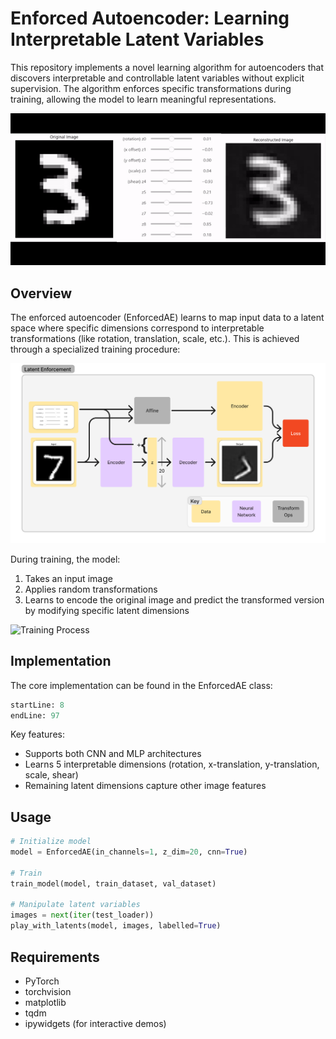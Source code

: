 # Enforced Autoencoder: Learning Interpretable Latent Variables

This repository implements a novel learning algorithm for autoencoders that discovers interpretable and controllable latent variables without explicit supervision. The algorithm enforces specific transformations during training, allowing the model to learn meaningful representations.

![Learned Latent Variables](assets/enforced_latent_variables.gif)

## Overview

The enforced autoencoder (EnforcedAE) learns to map input data to a latent space where specific dimensions correspond to interpretable transformations (like rotation, translation, scale, etc.). This is achieved through a specialized training procedure:

![Learning Algorithm](assets/learning_algorithm.png)

During training, the model:
1. Takes an input image
2. Applies random transformations
3. Learns to encode the original image and predict the transformed version by modifying specific latent dimensions

![Training Process](assets/training_data.gif)

## Implementation

The core implementation can be found in the EnforcedAE class:
```python:nn/enforced_ae.py
startLine: 8
endLine: 97
```

Key features:
- Supports both CNN and MLP architectures
- Learns 5 interpretable dimensions (rotation, x-translation, y-translation, scale, shear)
- Remaining latent dimensions capture other image features

## Usage

```python
# Initialize model
model = EnforcedAE(in_channels=1, z_dim=20, cnn=True)

# Train
train_model(model, train_dataset, val_dataset)

# Manipulate latent variables
images = next(iter(test_loader))
play_with_latents(model, images, labelled=True)
```

## Requirements

- PyTorch
- torchvision
- matplotlib
- tqdm
- ipywidgets (for interactive demos)